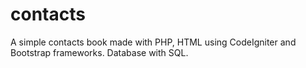 # contacts
A simple contacts book made with PHP, HTML using CodeIgniter and Bootstrap frameworks.
Database with SQL.
